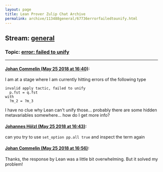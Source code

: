 ```yaml
---
layout: page
title: Lean Prover Zulip Chat Archive 
permalink: archive/113488general/67736errorfailedtounify.html
---
```


## Stream: [general](index.html)
### Topic: [error: failed to unify](67736errorfailedtounify.html)

---

#### [Johan Commelin (May 25 2018 at 16:40)](https://leanprover.zulipchat.com/#narrow/stream/113488-general/topic/error%3A%20failed%20to%20unify/near/127084634):
I am at a stage where I am currently hitting errors of the following type
```lean
invalid apply tactic, failed to unify
  p.fst = q.fst
with
  ?m_2 = ?m_3
```
I have no clue why Lean can't unify those... probably there are some hidden metavariables somewhere... how do I get more info?

#### [Johannes Hölzl (May 25 2018 at 16:43)](https://leanprover.zulipchat.com/#narrow/stream/113488-general/topic/error%3A%20failed%20to%20unify/near/127084763):
can you try to use `set_option pp.all true` and inspect the term again

#### [Johan Commelin (May 25 2018 at 16:56)](https://leanprover.zulipchat.com/#narrow/stream/113488-general/topic/error%3A%20failed%20to%20unify/near/127085460):
Thanks, the response by Lean was a little bit overwhelming. But it solved my problem!

